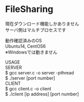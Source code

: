 # FileSharing
現在ダウンロード機能しかありません  
サーバ側はマルチプロセスです  
  
動作確認済みのOS  
Ubuntu14, CentOS6  
※Windowsでは動きません  
  
USAGE  
SERVER  
$ gcc server.c -o server -pthread  
$ ./server [port number]  
CLIENT  
$ gcc client.c -o client  
$ ./client [ip address] [port number]  
